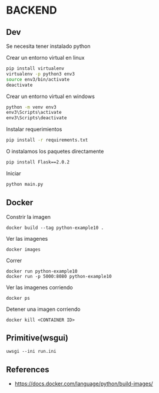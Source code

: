 # BACKEND

## Dev

Se necesita tener instalado python

Crear un entorno virtual en linux
```bash
pip install virtualenv
virtualenv -p python3 env3
source env3/bin/activate
deactivate
```

Crear un entorno virtual en windows
```bash
python -m venv env3
env3\Scripts\activate
env3\Scripts\deactivate
```

Instalar requerimientos
```bash
pip install -r requirements.txt
```

O instalamos los paquetes directamente
```bash
pip install Flask==2.0.2
```

Iniciar
```bash
python main.py
```

## Docker

Constrir la imagen

    docker build --tag python-example10 .

Ver las imagenes

    docker images

Correr

    docker run python-example10
    docker run -p 5000:8080 python-example10

Ver las imagenes corriendo

    docker ps

Detener una imagen corriendo

    docker kill <CONTAINER ID>


## Primitive(wsgui)

    uwsgi --ini run.ini


## References

- https://docs.docker.com/language/python/build-images/